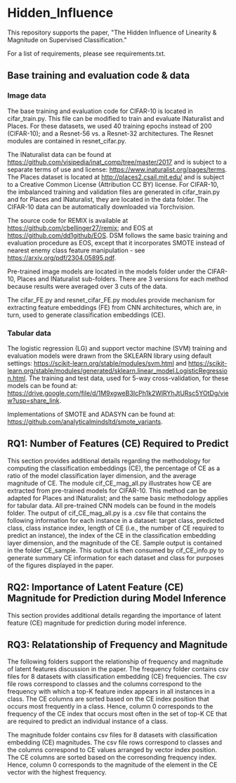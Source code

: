 # Hidden_Influence
This repository supports the paper, "The Hidden Influence of Linearity & Magnitude on Supervised Classification."

For a list of requirements, please see requirements.txt. 

## Base training and evaluation code & data

### Image data

The base training and evaluation code for CIFAR-10 is located in cifar_train.py. This file can be modified to train and evaluate INaturalist and Places. For these datasets, we used 40 training epochs instead of 200 (CIFAR-10); and a Resnet-56 vs. a Resnet-32 architectures. The Resnet modules are contained in resnet_cifar.py. 

The INaturalist data can be found at https://github.com/visipedia/inat_comp/tree/master/2017 and is subject to a separate terms of use and license: https://www.inaturalist.org/pages/terms. The Places dataset is located at http://places2.csail.mit.edu/ and is subject to a Creative Common License (Attribution CC BY) license. For CIFAR-10, the imbalanced training and validation files are generated in cifar_train.py and for Places and INaturalist, they are located in the data folder. The CIFAR-10 data can be automatically downloaded via Torchvision. 

The source code for REMIX is available at https://github.com/cbellinger27/remix; and EOS at https://github.com/dd1github/EOS. DSM follows the same basic training and evaluation procedure as EOS, except that it incorporates SMOTE instead of nearest enemy class feature manipulation - see https://arxiv.org/pdf/2304.05895.pdf.

Pre-trained image models are located in the models folder under the CIFAR-10, Places and INaturalist sub-folders. There are 3 versions for each method because results were averaged over 3 cuts of the data.

The cifar_FE.py and resnet_cifar_FE.py modules provide mechanism for extracting feature embeddings (FE) from CNN architectures, which are, in turn, used to generate classification embeddings (CE).

### Tabular data

The logistic regression (LG) and support vector machine (SVM) training and evaluation models were drawn from the SKLEARN library using default settings: https://scikit-learn.org/stable/modules/svm.html and https://scikit-learn.org/stable/modules/generated/sklearn.linear_model.LogisticRegression.html.  The training and test data, used for 5-way cross-validation, for these models can be found at: https://drive.google.com/file/d/1M9xgweB3IcPh1k2WlRYhJtURsc5YOtDg/view?usp=share_link.

Implementations of SMOTE and ADASYN can be found at: https://github.com/analyticalmindsltd/smote_variants.

## RQ1: Number of Features (CE) Required to Predict
This section provides additional details regarding the methodology for computing the classification embeddings (CE), the percentage of CE as a ratio of the model classification layer dimension, and the average magnitude of CE. The module cif_CE_mag_all.py illustrates how CE are extracted from pre-trained models for CIFAR-10. This method can be adapted for Places and INaturalist; and the same basic methodology applies for tabular data. All pre-trained CNN models can be found in the models folder. The output of cif_CE_mag_all.py is a .csv file that contains the following information for each instance in a dataset: target class, predicted class, class instance index, length of CE (i.e., the number of CE required to predict an instance), the index of the CE in the classification embedding layer dimension, and the magnitude of the CE. Sample output is contained in the folder CE_sample. This output is then consumed by cif_CE_info.py to generate summary CE information for each dataset and class for purposes of the figures displayed in the paper.

## RQ2: Importance of Latent Feature (CE) Magnitude for Prediction during Model Inference
This section provides additional details regarding the importance of latent feature (CE) magnitude for prediction during model inference.


## RQ3: Relatationship of Frequency and Magnitude 
The following folders support the relationship of frequency and magnitude of latent features discussion in the paper.
The frequency folder contains csv files for 8 datasets with classification embedding (CE) frequencies. The csv file rows correspond to classes and the columns correspond to the frequency with which a top-K feature index appears in all instances in a class. The CE columns are sorted based on the CE index position that occurs most frequently in a class. Hence, column 0 corresponds to the frequency of the CE index that occurs most often in the set of top-K CE that are required to predict an individual instance of a class.

The magnitude folder contains csv files for 8 datasets with classification embedding (CE) magnitudes. The csv file rows correspond to classes and the columns correspond to CE values arranged by vector index position. The CE columns are sorted based on the corresonding frequency index. Hence, column 0 corresponds to the magnitude of the element in the CE vector with the highest frequency.
